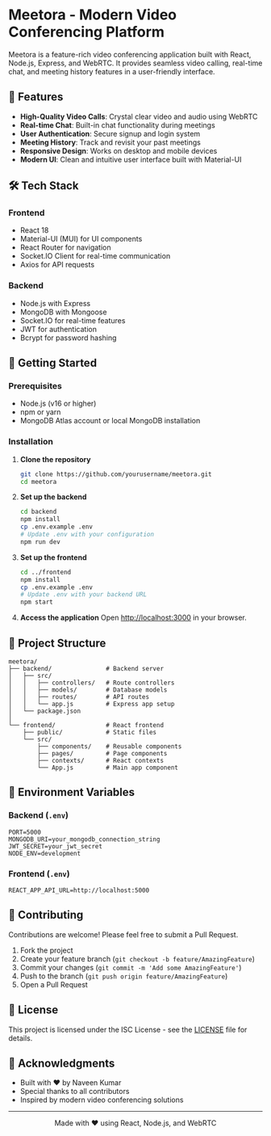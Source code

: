 # Meetora - Modern Video Conferencing Platform

Meetora is a feature-rich video conferencing application built with React, Node.js, Express, and WebRTC. It provides seamless video calling, real-time chat, and meeting history features in a user-friendly interface.

## 🚀 Features

- **High-Quality Video Calls**: Crystal clear video and audio using WebRTC
- **Real-time Chat**: Built-in chat functionality during meetings
- **User Authentication**: Secure signup and login system
- **Meeting History**: Track and revisit your past meetings
- **Responsive Design**: Works on desktop and mobile devices
- **Modern UI**: Clean and intuitive user interface built with Material-UI

## 🛠️ Tech Stack

### Frontend
- React 18
- Material-UI (MUI) for UI components
- React Router for navigation
- Socket.IO Client for real-time communication
- Axios for API requests

### Backend
- Node.js with Express
- MongoDB with Mongoose
- Socket.IO for real-time features
- JWT for authentication
- Bcrypt for password hashing

## 🚀 Getting Started

### Prerequisites
- Node.js (v16 or higher)
- npm or yarn
- MongoDB Atlas account or local MongoDB installation

### Installation

1. **Clone the repository**
   ```bash
   git clone https://github.com/yourusername/meetora.git
   cd meetora
   ```

2. **Set up the backend**
   ```bash
   cd backend
   npm install
   cp .env.example .env
   # Update .env with your configuration
   npm run dev
   ```

3. **Set up the frontend**
   ```bash
   cd ../frontend
   npm install
   cp .env.example .env
   # Update .env with your backend URL
   npm start
   ```

4. **Access the application**
   Open [http://localhost:3000](http://localhost:3000) in your browser.

## 📂 Project Structure

```
meetora/
├── backend/               # Backend server
│   ├── src/
│   │   ├── controllers/   # Route controllers
│   │   ├── models/        # Database models
│   │   ├── routes/        # API routes
│   │   └── app.js         # Express app setup
│   └── package.json
│
└── frontend/              # React frontend
    ├── public/            # Static files
    └── src/
        ├── components/    # Reusable components
        ├── pages/         # Page components
        ├── contexts/      # React contexts
        └── App.js         # Main app component
```

## 🔧 Environment Variables

### Backend (`.env`)
```
PORT=5000
MONGODB_URI=your_mongodb_connection_string
JWT_SECRET=your_jwt_secret
NODE_ENV=development
```

### Frontend (`.env`)
```
REACT_APP_API_URL=http://localhost:5000
```

## 🤝 Contributing

Contributions are welcome! Please feel free to submit a Pull Request.

1. Fork the project
2. Create your feature branch (`git checkout -b feature/AmazingFeature`)
3. Commit your changes (`git commit -m 'Add some AmazingFeature'`)
4. Push to the branch (`git push origin feature/AmazingFeature`)
5. Open a Pull Request

## 📄 License

This project is licensed under the ISC License - see the [LICENSE](Licence) file for details.

## 🙏 Acknowledgments

- Built with ❤️ by Naveen Kumar
- Special thanks to all contributors
- Inspired by modern video conferencing solutions

---

<div align="center">
  Made with ❤️ using React, Node.js, and WebRTC
</div>